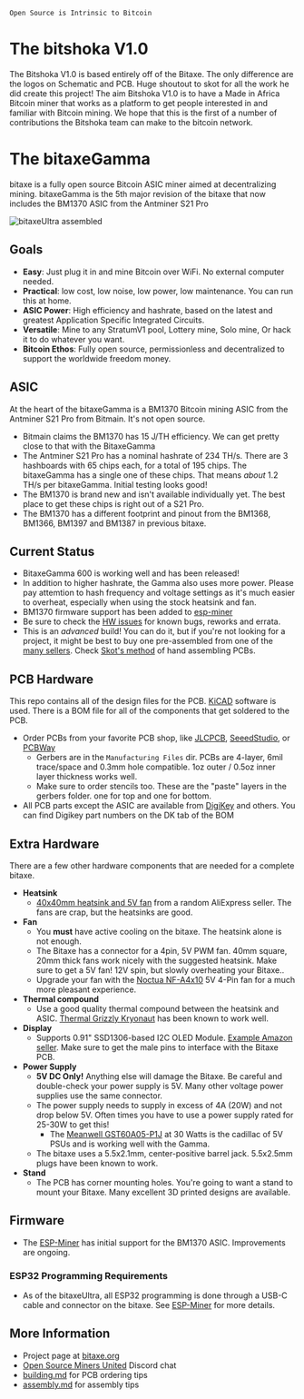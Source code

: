 ```
Open Source is Intrinsic to Bitcoin
```
# The bitshoka V1.0
The Bitshoka V1.0 is based entirely off of the Bitaxe. The only difference are the logos on Schematic and PCB.
Huge shoutout to skot for all the work he did create this project!
The aim Bitshoka V1.0 is to have a Made in Africa Bitcoin miner that works as a platform to get people interested in and familiar with Bitcoin mining.
We hope that this is the first of a number of contributions the Bitshoka team can make to the bitcoin network.

# The bitaxeGamma
bitaxe is a fully open source Bitcoin ASIC miner aimed at decentralizing mining. bitaxeGamma is the 5th major revision of the bitaxe that now includes the BM1370 ASIC from the Antminer S21 Pro

![bitaxeUltra assembled](doc/gamma.png)

## Goals
- **Easy**: Just plug it in and mine Bitcoin over WiFi. No external computer needed.
- **Practical**: low cost, low noise, low power, low maintenance. You can run this at home.
- **ASIC Power**: High efficiency and hashrate, based on the latest and greatest Application Specific Integrated Circuits.
- **Versatile**: Mine to any StratumV1 pool, Lottery mine, Solo mine, Or hack it to do whatever you want.
- **Bitcoin Ethos**: Fully open source, permissionless and decentralized to support the worldwide freedom money.

## ASIC
At the heart of the bitaxeGamma is a BM1370 Bitcoin mining ASIC from the Antminer S21 Pro from Bitmain. It's not open source.

- Bitmain claims the BM1370 has 15 J/TH efficiency. We can get pretty close to that with the BitaxeGamma
- The Antminer S21 Pro has a nominal hashrate of 234 TH/s. There are 3 hashboards with 65 chips each, for a total of 195 chips. The bitaxeGamma has a single one of these chips. That means _about_ 1.2 TH/s per bitaxeGamma. Initial testing looks good!
- The BM1370 is brand new and isn't available individually yet. The best place to get these chips is right out of a S21 Pro.
- The BM1370 has a different footprint and pinout from the BM1368, BM1366, BM1397 and BM1387 in previous bitaxe.

## Current Status
- BitaxeGamma 600 is working well and has been released!
- In addition to higher hashrate, the Gamma also uses more power. Please pay attemtion to hash frequency and voltage settings as it's much easier to overheat, especially when using the stock heatsink and fan.
- BM1370 firmware support has been added to [esp-miner](https://github.com/skot/esp-miner)
- Be sure to check the [HW issues](https://github.com/skot/bitaxe/issues) for known bugs, reworks and errata.
- This is an _advanced_ build! You can do it, but if you're not looking for a project, it might be best to buy one pre-assembled from one of the [many sellers](https://bitaxe.org/legit.html). Check [Skot's method](assembly.md) of hand assembling PCBs.

## PCB Hardware
This repo contains all of the design files for the PCB. [KiCAD](https://www.kicad.com) software is used. There is a BOM file for all of the components that get soldered to the PCB. 

- Order PCBs from your favorite PCB shop, like [JLCPCB](https://jlcpcb.com), [SeeedStudio](https://www.seeedstudio.com/fusion_pcb.html), or [PCBWay](https://www.pcbway.com)
    - Gerbers are in the `Manufacturing Files` dir. PCBs are 4-layer, 6mil trace/space and 0.3mm hole compatible. 1oz outer / 0.5oz inner layer thickness works well.
    - Make sure to order stencils too. These are the "paste" layers in the gerbers folder. one for top and one for bottom.
- All PCB parts except the ASIC are available from [DigiKey](https://www.digikey.com/en/products) and others. You can find Digikey part numbers on the DK tab of the BOM

## Extra Hardware
There are a few other hardware components that are needed for a complete bitaxe.

- **Heatsink**
	- [40x40mm heatsink and 5V fan](https://www.aliexpress.com/item/2251832861666365.html) from a random AliExpress seller. The fans are crap, but the heatsinks are good.  
- **Fan**
	- You **must** have active cooling on the bitaxe. The heatsink alone is not enough.
	- The Bitaxe has a connector for a 4pin, 5V PWM fan. 40mm square, 20mm thick fans work nicely with the suggested heatsink. Make sure to get a 5V fan! 12V spin, but slowly overheating your Bitaxe..
	- Upgrade your fan with the [Noctua NF-A4x10](https://noctua.at/en/nf-a4x10-5v-pwm) 5V 4-Pin fan for a much more pleasant experience.
- **Thermal compound**
	- Use a good quality thermal compound between the heatsink and ASIC. [Thermal Grizzly Kryonaut](https://www.amazon.com/Thermal-Grizzly-Kryonaut-Grease-Paste/dp/B011F7W3LU) has been known to work well.  
- **Display**
	- Supports 0.91" SSD1306-based I2C OLED Module. [Example Amazon seller](https://www.amazon.com/gp/product/B08ZY4YBHL). Make sure to get the male pins to interface with the Bitaxe PCB. 
- **Power Supply**
	- **5V DC Only!** Anything else will damage the Bitaxe. Be careful and double-check your power supply is 5V. Many other voltage power supplies use the same connector.
	- The power supply needs to supply in excess of 4A (20W) and not drop below 5V. Often times you have to use a power supply rated for 25-30W to get this!
 		- The [Meanwell GST60A05-P1J](https://www.digikey.com/en/products/detail/mean-well-usa-inc/GST60A05-P1J/7703709) at 30 Watts is the cadillac of 5V PSUs and is working well with the Gamma.  
	- The bitaxe uses a 5.5x2.1mm, center-positive barrel jack. 5.5x2.5mm plugs have been known to work.
- **Stand**
	- The PCB has corner mounting holes. You're going to want a stand to mount your Bitaxe. Many excellent 3D printed designs are available.

## Firmware
- The [ESP-Miner](https://github.com/skot/ESP-Miner) has initial support for the BM1370 ASIC. Improvements are ongoing.



### ESP32 Programming Requirements
- As of the bitaxeUltra, all ESP32 programming is done through a USB-C cable and connector on the bitaxe. See [ESP-Miner](https://github.com/skot/ESP-Miner) for more details.

## More Information
- Project page at [bitaxe.org](https://bitaxe.org)
- [Open Source Miners United](discord.gg/osmu) Discord chat
- [building.md](building.md) for PCB ordering tips
- [assembly.md](assembly.md) for assembly tips
